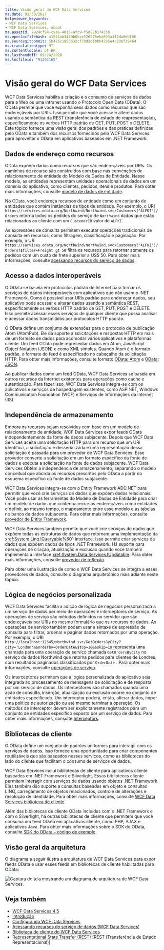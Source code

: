 ```yaml
---
title: Visão geral do WCF Data Services
ms.date: 03/30/2017
helpviewer_keywords:
- WCF Data Services
- WCF Data Services, about
ms.assetid: 7924cf94-c9a6-4015-afc9-f5d22b1743bb
ms.openlocfilehash: a1844ab3449b6bce526276eba693a1f2da0ebf6b
ms.sourcegitcommit: 5b475c1855b32cf78d2d1bbb4295e4c236f39464
ms.translationtype: MT
ms.contentlocale: pt-BR
ms.lasthandoff: 09/24/2020
ms.locfileid: "91202169"
---
```

# <a name="wcf-data-services-overview"></a>Visão geral do WCF Data Services

WCF Data Services habilita a criação e o consumo de serviços de dados para a Web ou uma intranet usando o Protocolo Open Data (OData). O OData permite que você exponha seus dados como recursos que são endereçáveis por URIs. Isso permite que você acesse e altere dados usando a semântica da REST (transferência de estado de reapresentação), especificamente os verbos HTTP padrão de GET, PUT, POST e DELETE. Este tópico fornece uma visão geral dos padrões e das práticas definidas pelo OData e também dos recursos fornecidos pelo WCF Data Services para aproveitar o OData em aplicativos baseados em .NET Framework.  
  
## <a name="address-data-as-resources"></a>Dados de endereço como recursos  

 OData expõem dados como recursos que são endereçáveis por URIs. Os caminhos de recurso são construídos com base nas convenções de relacionamento de entidade do Modelo de Dados de Entidade. Nesse modelo, as entidades representam unidades operacionais de dados em um domínio do aplicativo, como clientes, pedidos, itens e produtos. Para obter mais informações, consulte [modelo de dados de entidade](../adonet/entity-data-model.md).  
  
 No OData, você endereça recursos de entidade como um conjunto de entidades que contém instâncias de tipos de entidade. Por exemplo, o URI `https://services.odata.org/Northwind/Northwind.svc/Customers('ALFKI')/Orders` retorna todos os pedidos do serviço de `Northwind` dados que estão relacionados ao cliente com um `CustomerID` valor de `ALFKI.`  
  
 As expressões de consulta permitem executar operações tradicionais de consulta em recursos, como filtragem, classificação e paginação. Por exemplo, o URI `https://services.odata.org/Northwind/Northwind.svc/Customers('ALFKI')/Orders?$filter=Freight gt 50` filtra os recursos para retornar somente os pedidos com um custo de frete superior a US$ 50. Para obter mais informações, consulte [acessando recursos do serviço de dados](accessing-data-service-resources-wcf-data-services.md).  
  
## <a name="interoperable-data-access"></a>Acesso a dados interoperáveis  

 O OData se baseia em protocolos padrão de Internet para tornar os serviços de dados interoperáveis com aplicativos que não usam o .NET Framework. Como é possível usar URIs padrão para endereçar dados, seu aplicativo pode acessar e alterar dados usando a semântica REST, especificamente os verbos HTTP padrão de GET, PUT, POST e DELETE. Isso permite acessar esses serviços de qualquer cliente que possa analisar e acessar dados transmitidos por protocolos HTTP padrão.  
  
O OData define um conjunto de extensões para o protocolo de publicação Atom (AtomPub). Ele dá suporte a solicitações e respostas HTTP em mais de um formato de dados para acomodar vários aplicativos e plataformas cliente. Um feed OData pode representar dados em Atom, JavaScript Object Notation (JSON) e como XML simples. Quando Atom é o formato padrão, o formato do feed é especificado no cabeçalho da solicitação HTTP. Para obter mais informações, consulte formato [OData: Atom](https://www.odata.org/documentation/odata-version-2-0/atom-format/) e [OData: JSON](https://www.odata.org/documentation/odata-version-2-0/json-format/).  
  
 Ao publicar dados como um feed OData, WCF Data Services se baseia em outros recursos da Internet existentes para operações como cache e autenticação. Para fazer isso, WCF Data Services integra-se com os aplicativos e serviços de hospedagem existentes, como ASP.NET, Windows Communication Foundation (WCF) e Serviços de Informações da Internet (IIS).  
  
## <a name="storage-independence"></a>Independência de armazenamento  

 Embora os recursos sejam resolvidos com base em um modelo de relacionamento de entidade, WCF Data Services expor feeds OData independentemente da fonte de dados subjacente. Depois que WCF Data Services aceita uma solicitação HTTP para um recurso que um URI identifica, a solicitação é desserializada e uma representação dessa solicitação é passada para um provedor de WCF Data Services. Esse provedor converte a solicitação em um formato específico da fonte de dados e executa a solicitação na fonte de dados subjacente. WCF Data Services Obtém a independência de armazenamento, separando o modelo conceitual que aborda os recursos prescritos pelo OData a partir do esquema específico da fonte de dados subjacente.  
  
 WCF Data Services integra-se com o Entity Framework ADO.NET para permitir que você crie serviços de dados que expõem dados relacionais. Você pode usar as ferramentas do Modelo de Dados de Entidade para criar um modelo de dados que contenha recursos endereçáveis como entidades e definir, ao mesmo tempo, o mapeamento entre esse modelo e as tabelas no banco de dados subjacente. Para obter mais informações, consulte [provedor de Entity Framework](entity-framework-provider-wcf-data-services.md).  
  
 WCF Data Services também permite que você crie serviços de dados que expõem todas as estruturas de dados que retornam uma implementação da <xref:System.Linq.IQueryable%601> interface. Isso permite criar serviços de dados que expõem dados de tipos .NET Framework. Há suporte para operações de criação, atualização e exclusão quando você também implementa a interface <xref:System.Data.Services.IUpdatable>. Para obter mais informações, consulte [provedor de reflexão](reflection-provider-wcf-data-services.md).  
  
 Para obter uma ilustração de como o WCF Data Services se integra a esses provedores de dados, consulte o diagrama arquitetônico mais adiante neste tópico.  
  
## <a name="custom-business-logic"></a>Lógica de negócios personalizada  

 WCF Data Services facilita a adição de lógica de negócios personalizada a um serviço de dados por meio de operações e interceptores de serviço. As operações de serviço são métodos definidos no servidor que são endereçáveis por URIs no mesmo formulário que os recursos de dados. As operações de serviço também podem usar a sintaxe de expressão de consulta para filtrar, ordenar e paginar dados retornados por uma operação. Por exemplo, o URI `http://localhost:12345/Northwind.svc/GetOrdersByCity?city='London'&$orderby=OrderDate&$top=10&$skip=10` representa uma chamada para uma operação de serviço chamada `GetOrdersByCity` no serviço de dados Northwind que retorna pedidos para clientes de Londres, com resultados paginados classificados por `OrderDate` . Para obter mais informações, consulte [operações de serviço](service-operations-wcf-data-services.md).  
  
 Os interceptores permitem que a lógica personalizada do aplicativo seja integrada ao processamento de mensagens de solicitação e de resposta por um serviço de dados. Os interceptores são chamados quando uma ação de consulta, inserção, atualização ou exclusão ocorre no conjunto de entidades especificado. Um interceptor poderá, então, alterar dados, impor uma política de autorização ou até mesmo terminar a operação. Os métodos de interceptor devem ser explicitamente registrados para um conjunto de entidades específico exposto por um serviço de dados. Para obter mais informações, consulte [Interceptors](interceptors-wcf-data-services.md).  
  
## <a name="client-libraries"></a>Bibliotecas de cliente  

 O OData define um conjunto de padrões uniformes para interagir com os serviços de dados. Isso fornece uma oportunidade para criar componentes reutilizáveis que são baseados nesses serviços, como as bibliotecas do lado do cliente que facilitam o consumo de serviços de dados.  
  
 WCF Data Services inclui bibliotecas de cliente para aplicativos cliente baseados em .NET Framework e Silverlight. Essas bibliotecas cliente permitem interagir com serviços de dados usando objetos .NET Framework. Eles também dão suporte a consultas baseadas em objeto e consultas LINQ, carregamento de objetos relacionados, controle de alterações e resolução de identidade. Para obter mais informações, consulte [WCF Data Services biblioteca de cliente](wcf-data-services-client-library.md).  
  
 Além das bibliotecas de cliente OData incluídas com o .NET Framework e com o Silverlight, há outras bibliotecas de cliente que permitem que você consuma um feed OData em aplicativos cliente, como PHP, AJAX e aplicativos Java. Para obter mais informações sobre o SDK do OData, consulte [SDK do OData – código de exemplo](https://www.odata.org/ecosystem/#sdk).
  
## <a name="architecture-overview"></a>Visão geral da arquitetura  

 O diagrama a seguir ilustra a arquitetura de WCF Data Services para expor feeds OData e usar esses feeds em bibliotecas de cliente habilitadas para OData:  
  
 ![Captura de tela mostrando um diagrama de arquitetura de WCF Data Services.](./media/wcf-data-services-overview/windows-communication-foundation-data-services-architecture.gif)  
  
## <a name="see-also"></a>Veja também

- [WCF Data Services 4.5](index.md)
- [Introdução](getting-started-with-wcf-data-services.md)
- [Configurando WCF Data Services](defining-wcf-data-services.md)
- [Acessando recursos do serviço de dados (WCF Data Services)](/previous-versions/dotnet/netframework-4.0/dd728283(v=vs.100))
- [Biblioteca de cliente do WCF Data Services](wcf-data-services-client-library.md)
- [Representational State Transfer (REST)](https://www.ics.uci.edu/~fielding/pubs/dissertation/rest_arch_style.htm) [REST (Transferência de Estado Representacional)]
